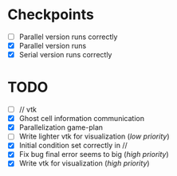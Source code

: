 Checkpoints
===========

- [ ] Parallel version runs correctly
- [x] Parallel version runs
- [x] Serial version runs correctly

TODO
====

- [ ] // vtk
- [x] Ghost cell information communication
- [x] Parallelization game-plan
- [ ] Write lighter vtk for visualization (_low priority_)
- [x] Initial condition set correctly in //
- [x] Fix bug final error seems to big (_high priority_)
- [x] Write vtk for visualization (_high priority_)
